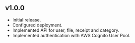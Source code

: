 ## v1.0.0
- Initial release.
- Configured deployment.
- Implemented API for user, file, receipt and category.
- Implemented authentication with AWS Cognito User Pool.